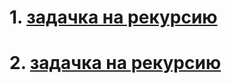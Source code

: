 # 1. [задачка на рекурсию](https://kodaktor.ru/?!=func_ddd38)
# 2. [задачка на рекурсию](https://codesandbox.io/s/callbacks-iy0rs)